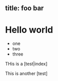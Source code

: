 title: foo bar
---

# Hello world

* one
* two
* three

THis is a [test|index]

This is another [test]
